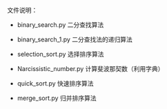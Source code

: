 文件说明：

 - binary_search.py  二分查找算法
 
 - binary_search_1.py  二分查找法的递归算法
 
 - selection_sort.py 选择排序算法
 
 - Narcissistic_number.py 计算斐波那契数（利用字典）
 
 - quick_sort.py 快速排序算法
 
 - merge_sort.py 归并排序算法
 
